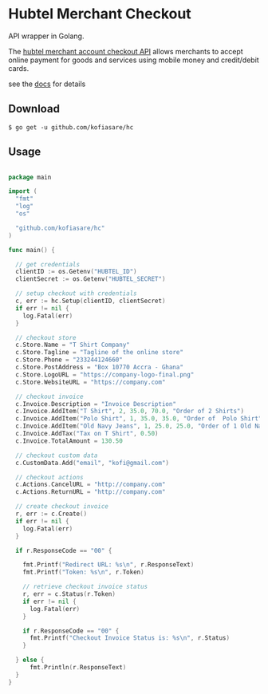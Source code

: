 # Hubtel Merchant Checkout

API wrapper in Golang.

The [hubtel merchant account checkout API](https://developers.hubtel.com/documentations/online-checkout-api) allows merchants to accept online payment for goods and services using mobile money and credit/debit cards.

see the [docs](https://godoc.org/github.com/kofiasare/hc) for details

## Download

```$ go get -u github.com/kofiasare/hc```

## Usage

```go

package main

import (
  "fmt"
  "log"
  "os"

  "github.com/kofiasare/hc"
)

func main() {

  // get credentials
  clientID := os.Getenv("HUBTEL_ID")
  clientSecret := os.Getenv("HUBTEL_SECRET")

  // setup checkout with credentials
  c, err := hc.Setup(clientID, clientSecret)
  if err != nil {
    log.Fatal(err)
  }

  // checkout store
  c.Store.Name = "T Shirt Company"
  c.Store.Tagline = "Tagline of the online store"
  c.Store.Phone = "233244124660"
  c.Store.PostAddress = "Box 10770 Accra - Ghana"
  c.Store.LogoURL = "https://company-logo-final.png"
  c.Store.WebsiteURL = "https://company.com"

  // checkout invoice
  c.Invoice.Description = "Invoice Description"
  c.Invoice.AddItem("T Shirt", 2, 35.0, 70.0, "Order of 2 Shirts")
  c.Invoice.AddItem("Polo Shirt", 1, 35.0, 35.0, "Order of  Polo Shirt")
  c.Invoice.AddItem("Old Navy Jeans", 1, 25.0, 25.0, "Order of 1 Old Navy Jeans")
  c.Invoice.AddTax("Tax on T Shirt", 0.50)
  c.Invoice.TotalAmount = 130.50

  // checkout custom data
  c.CustomData.Add("email", "kofi@gmail.com")

  // checkout actions
  c.Actions.CancelURL = "http://company.com"
  c.Actions.ReturnURL = "http://company.com"

  // create checkout invoice
  r, err := c.Create()
  if err != nil {
    log.Fatal(err)
  }

  if r.ResponseCode == "00" {

    fmt.Printf("Redirect URL: %s\n", r.ResponseText)
    fmt.Printf("Token: %s\n", r.Token)

    // retrieve checkout invoice status
    r, err = c.Status(r.Token)
    if err != nil {
      log.Fatal(err)
    }

    if r.ResponseCode == "00" {
      fmt.Printf("Checkout Invoice Status is: %s\n", r.Status)
    }

  } else {
      fmt.Println(r.ResponseText)
  }
}

```
